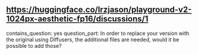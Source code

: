 ## https://huggingface.co/lrzjason/playground-v2-1024px-aesthetic-fp16/discussions/1

contains_question: yes
question_part: In order to replace your version with the original using Diffusers, the additional files are needed, would it be possible to add those?